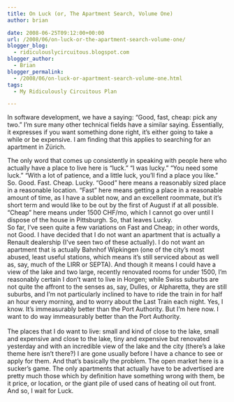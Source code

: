 ```yaml
---
title: On Luck (or, The Apartment Search, Volume One)
author: brian

date: 2008-06-25T09:12:00+00:00
url: /2008/06/on-luck-or-the-apartment-search-volume-one/
blogger_blog:
  - ridiculouslycircuitous.blogspot.com
blogger_author:
  - Brian
blogger_permalink:
  - /2008/06/on-luck-or-apartment-search-volume-one.html
tags:
  - My Ridiculously Circuitous Plan

---
```

In software development, we have a saying: &#8220;Good, fast, cheap: pick any two.&#8221; I&#8217;m sure many other technical fields have a similar saying. Essentially, it expresses if you want something done right, it&#8217;s either going to take a while or be expensive. I am finding that this applies to searching for an apartment in Zürich. 

<div>
</div>

<div>
  The only word that comes up consistently in speaking with people here who actually have a place to live here is &#8220;luck.&#8221; &#8220;I was lucky.&#8221; &#8220;You need some luck.&#8221; &#8220;With a lot of patience, and a little luck, you&#8217;ll find a place you like.&#8221; So. Good. Fast. Cheap. Lucky. &#8220;Good&#8221; here means a reasonably sized place in a reasonable location. &#8220;Fast&#8221; here means getting a place in a reasonable amount of time, as I have a sublet now, and an excellent roommate, but it&#8217;s short term and would like to be out by the first of August if at all possible. &#8220;Cheap&#8221; here means under 1500 CHF/mo, which I cannot go over until I dispose of the house in Pittsburgh. So, that leaves Lucky.
</div>

<div>
</div>

<div>
  So far, I&#8217;ve seen quite a few variations on Fast and Cheap; in other words, not Good. I have decided that I do not want an apartment that is actually a Renault dealership (I&#8217;ve seen two of these actually). I do not want an apartment that is actually Bahnhof Wipkingen (one of the city&#8217;s most abused, least useful stations, which means it&#8217;s still serviced about as well as, say, much of the LIRR or SEPTA). And though it means I could have a view of the lake and two large, recently renovated rooms for under 1500, I&#8217;m reasonably certain I don&#8217;t want to live in Horgen; while Swiss suburbs are not quite the affront to the senses as, say, Dulles, or Alpharetta, they are still suburbs, and I&#8217;m not particularly inclined to have to ride the train in for half an hour every morning, and to worry about the Last Train each night. <span>Yes, I know. It&#8217;s immeasurably better than the Port Authority. But I&#8217;m here now. I want to do </span><span><span>way</span></span><span> immeasurably better than the Port Authority.</span>
</div>

<div>
  <span><br /></span>
</div>

<div>
  The places that I do want to live: small and kind of close to the lake, small and expensive and close to the lake, tiny and expensive but renovated yesterday and with an <span>incredible</span> view of the lake and the city <span>(there&#8217;s a lake theme here isn&#8217;t there?) </span>I are gone usually before I have a chance to see or apply for them. And that&#8217;s basically the problem. The open market here is a sucker&#8217;s game. The only apartments that actually have to be advertised are pretty much those which by definition have something wrong with them, be it price, or location, or the giant pile of used cans of heating oil out front. 
</div>

<div>
  <div>
  </div>
  
  <div>
    And so, I wait for Luck.
  </div>
</div>